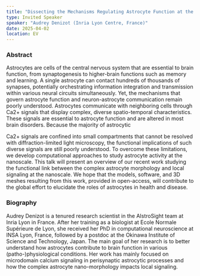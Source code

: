 ```yaml
---
title: "Dissecting the Mechanisms Regulating Astrocyte Function at the Nanoscale with Computational Models"
type: Invited Speaker
speaker: "Audrey Denizot (Inria Lyon Centre, France)"
date: 2025-04-02
location: EV
---
```


### Abstract
Astrocytes are cells of the central nervous system that are essential to brain function, from synaptogenesis to higher-brain functions such as memory and learning. A single astrocyte can contact hundreds of thousands of synapses, potentially orchestrating information integration and transmission within various neural circuits simultaneously. Yet, the mechanisms that govern astrocyte function and neuron-astrocyte communication remain poorly understood. Astrocytes communicate with neighboring cells through Ca2+ signals that display complex, diverse spatio-temporal characteristics. These signals are essential to astrocyte function and are altered in most brain disorders. Because the majority of astrocytic

Ca2+ signals are confined into small compartments that cannot be resolved with diffraction-limited light microscopy, the functional implications of such diverse signals are still poorly understood. To overcome these limitations, we develop computational approaches to study astrocyte activity at the nanoscale. This talk will present an overview of our recent work studying the functional link between the complex astrocyte morphology and local signaling at the nanoscale. We hope that the models, software, and 3D meshes resulting from this work, provided in open-access, will contribute to the global effort to elucidate the roles of astrocytes in health and disease.

### Biography
Audrey Denizot is a tenured research scientist in the AIstroSight team at Inria Lyon in France. After her training as a biologist at Ecole Normale Supérieure de Lyon, she received her PhD in computational neuroscience at INSA Lyon, France, followed by a postdoc at the Okinawa Institute of Science and Technology, Japan. The main goal of her research is to better understand how astrocytes contribute to brain function in various (patho-)physiological conditions. Her work has mainly focused on microdomain calcium signaling in perisynaptic astrocytic processes and how the complex astrocyte nano-morphology impacts local signaling.